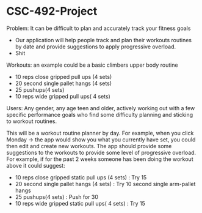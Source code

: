 # CSC-492-Project
Problem: It can be difficult to plan and accurately track your fitness goals
-	Our application will help people track and plan their workouts routines by date and provide suggestions to apply progressive overload.
-	Shit


Workouts: an example could be a basic climbers upper body routine
-	10 reps close gripped pull ups (4 sets)
-	20 second single pallet hangs (4 sets)
-	25 pushups(4 sets)
-	10 reps wide gripped pull ups( 4 sets)


Users: Any gender, any age teen and older, actively working out with a few specific performance goals who find some difficulty planning and sticking to workout routines.

This will be a workout routine planner by day. For example, when you click Monday -> the app would show you what you currently have set, you could then edit and create new workouts.
The app should provide some suggestions to the workouts to provide some level of progressive overload. For example, if for the past 2 weeks someone has been doing  the workout above it could suggest:
-	10 reps close gripped static pull ups (4 sets) : Try 15 
-	20 second single pallet hangs (4 sets) : Try 10 second single arm-pallet hangs
-	25 pushups(4 sets) : Push for 30
-	10 reps wide gripped static pull ups( 4 sets) : Try 15
